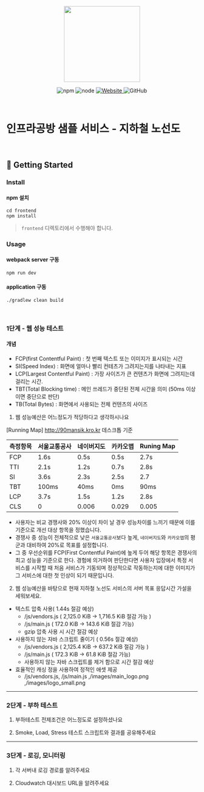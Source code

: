 <p align="center">
    <img width="200px;" src="https://raw.githubusercontent.com/woowacourse/atdd-subway-admin-frontend/master/images/main_logo.png"/>
</p>
<p align="center">
  <img alt="npm" src="https://img.shields.io/badge/npm-%3E%3D%205.5.0-blue">
  <img alt="node" src="https://img.shields.io/badge/node-%3E%3D%209.3.0-blue">
  <a href="https://edu.nextstep.camp/c/R89PYi5H" alt="nextstep atdd">
    <img alt="Website" src="https://img.shields.io/website?url=https%3A%2F%2Fedu.nextstep.camp%2Fc%2FR89PYi5H">
  </a>
  <img alt="GitHub" src="https://img.shields.io/github/license/next-step/atdd-subway-service">
</p>

<br>

# 인프라공방 샘플 서비스 - 지하철 노선도

<br>

## 🚀 Getting Started

### Install
#### npm 설치
```
cd frontend
npm install
```
> `frontend` 디렉토리에서 수행해야 합니다.

### Usage
#### webpack server 구동
```
npm run dev
```
#### application 구동
```
./gradlew clean build
```
<br>


### 1단계 - 웹 성능 테스트

#### 개념
- FCP(first Contentful Paint) : 첫 번째 텍스트 또는 이미지가 표시되는 시간
- SI(Speed Index) : 화면에 얼마나 빨리 컨테츠가 그려지는지를 나타내는 지표
- LCP(Largest Contentful Paint) : 가장 사이즈가 큰 컨텐츠가 화면에 그려지는데 걸리는 시간.
- TBT(Total Blocking time) : 메인  쓰레드가 중단된 전체 시간을 의미 (50ms 이상이면 중단으로 판단)
- TB(Total Bytes) : 화면에서 사용되는 전체 컨텐츠의 사이즈


1. 웹 성능예산은 어느정도가 적당하다고 생각하시나요

[Running Map] http://90mansik.kro.kr
데스크톱 기준

| 측정항목 | 서울교통공사 | 네이버지도 | 카카오맵  | Runing Map |
|------|--------|-------|-------|------------|
| FCP  | 1.6s   | 0.5s  | 0.5s  | 2.7s       |
| TTI  | 2.1s   | 1.2s  | 0.7s  | 2.8s       |
| SI   | 3.6s   | 2.3s  | 2.5s  | 2.7        |
| TBT  | 100ms  | 40ms  | 0ms   | 90ms       |
| LCP  | 3.7s   | 1.5s  | 1.2s  | 2.8s       |
| CLS  | 0      | 0.006 | 0.029 | 0.005      |

- 사용자는 비교 경쟁사와 20% 이상이 차이 날 경우 성능차이를 느끼기 때문에 이를 기준으로 개선 대상 항목을 정했습니다.
- 경쟁사 중 성능이 전체적으로 낮은 `서울교통공사`보다 높게, `네이버지도`와 `카카오맵`의 평군과 대비하여 20%로 목표를 설정합니다.
- 그 중 우선순위를 FCP(First Contentful Paint)에 높게 두어 해당 항목은 경쟁사의 최고 성능을 기준으로 한다.
  경험에 의거하여 판단한다면 사용자 입장에서 특정 서비스를 시작할 때 처음 서비스가 기동되며 정상적으로 작동하는지에 대한 이미지가 그 서비스에 대한 첫 인상이 되기 때문입니다.


2. 웹 성능예산을 바탕으로 현재 지하철 노선도 서비스의 서버 목표 응답시간 가설을 세워보세요.

- 텍스트 압축 사용( 1.44s 절감 예상)
    - /js/vendors.js ( 2,125.0 KiB -> 1,716.5 KiB 절감 가능 )
    - /js/main.js ( 172.0 KiB -> 143.6 KiB 절감 가능)
    - gzip 압축 사용 시 시간 절감 예상
- 사용하지 않는 자바 스크립트 줄이기 ( 0.56s 절감 예상)
    - /js/vendors.js ( 2,125.4 KiB -> 637.2 KiB 절감 가능 )
    - /js/main.js ( 172.3 KiB  -> 61.8 KiB 절감 가능)
    - 사용하지 않는 자바 스크립트를 제거 함으로 시간 절감 예상
- 효율적인 캐싱 정을 사용하여 정적인 애셋 제공
    - /js/vendors.js, /js/main.js ,/images/main_logo.png ,/images/logo_small.png



---

### 2단계 - 부하 테스트 
1. 부하테스트 전제조건은 어느정도로 설정하셨나요

2. Smoke, Load, Stress 테스트 스크립트와 결과를 공유해주세요

---

### 3단계 - 로깅, 모니터링
1. 각 서버내 로깅 경로를 알려주세요

2. Cloudwatch 대시보드 URL을 알려주세요

